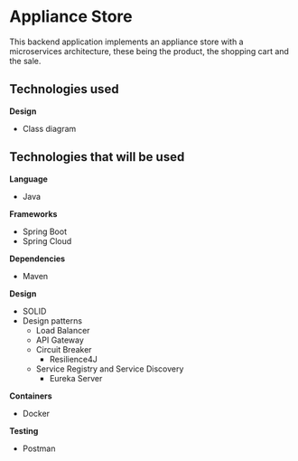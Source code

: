 
# Appliance Store

This backend application implements an appliance store with a microservices architecture, these being the product, the shopping cart and the sale.


## Technologies used

**Design**
- Class diagram

## Technologies that will be used

**Language**
- Java

**Frameworks**
- Spring Boot
- Spring Cloud

**Dependencies**
- Maven

**Design**
- SOLID
- Design patterns
    - Load Balancer
    - API Gateway
    - Circuit Breaker
        - Resilience4J
    - Service Registry and Service Discovery
        - Eureka Server

**Containers**
- Docker

**Testing**
- Postman

